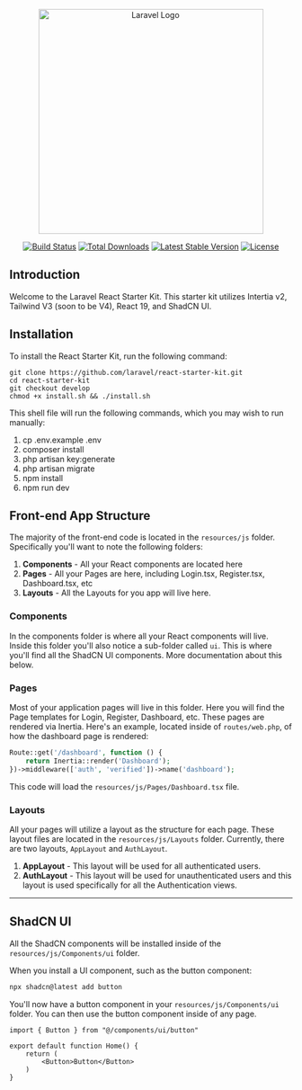 <p align="center"><a href="https://laravel.com" target="_blank"><img src="https://cdn.devdojo.com/assets/svg/laravel-react-logo.svg" width="400" alt="Laravel Logo"></a></p>

<p align="center">
<a href="https://github.com/laravel/framework/actions"><img src="https://github.com/laravel/framework/workflows/tests/badge.svg" alt="Build Status"></a>
<a href="https://packagist.org/packages/laravel/framework"><img src="https://img.shields.io/packagist/dt/laravel/framework" alt="Total Downloads"></a>
<a href="https://packagist.org/packages/laravel/framework"><img src="https://img.shields.io/packagist/v/laravel/framework" alt="Latest Stable Version"></a>
<a href="https://packagist.org/packages/laravel/framework"><img src="https://img.shields.io/packagist/l/laravel/framework" alt="License"></a>
</p>

## Introduction

Welcome to the Laravel React Starter Kit. This starter kit utilizes Intertia v2, Tailwind V3 (soon to be V4), React 19, and ShadCN UI.

## Installation

To install the React Starter Kit, run the following command:

```
git clone https://github.com/laravel/react-starter-kit.git
cd react-starter-kit
git checkout develop
chmod +x install.sh && ./install.sh
```

This shell file will run the following commands, which you may wish to run manually:

1. cp .env.example .env
2. composer install
3. php artisan key:generate
4. php artisan migrate
5. npm install
6. npm run dev


## Front-end App Structure

The majority of the front-end code is located in the `resources/js` folder. Specifically you'll want to note the following folders:

1. **Components** - All your React components are located here
2. **Pages** - All your Pages are here, including Login.tsx, Register.tsx, Dashboard.tsx, etc
3. **Layouts** - All the Layouts for you app will live here.

### Components

In the components folder is where all your React components will live. Inside this folder you'll also notice a sub-folder called `ui`. This is where you'll find all the ShadCN UI components. More documentation about this below.

### Pages

Most of your application pages will live in this folder. Here you will find the Page templates for Login, Register, Dashboard, etc. These pages are rendered via Inertia. Here's an example, located inside of `routes/web.php`, of how the dashboard page is rendered:

```php
Route::get('/dashboard', function () {
    return Inertia::render('Dashboard');
})->middleware(['auth', 'verified'])->name('dashboard');
```

This code will load the `resources/js/Pages/Dashboard.tsx` file.

### Layouts

All your pages will utilize a layout as the structure for each page. These layout files are located in the `resources/js/Layouts` folder. Currently, there are two layouts, `AppLayout` and `AuthLayout`.

1. **AppLayout** - This layout will be used for all authenticated users.
2. **AuthLayout** - This layout will be used for unauthenticated users and this layout is used specifically for all the Authentication views.

---

## ShadCN UI

All the ShadCN components will be installed inside of the `resources/js/Components/ui` folder.

When you install a UI component, such as the button component:

```bash
npx shadcn@latest add button
```

You'll now have a button component in your `resources/js/Components/ui` folder. You can then use the button component inside of any page.

```tsx
import { Button } from "@/components/ui/button"

export default function Home() {
    return (
        <Button>Button</Button>
    )
}
```
